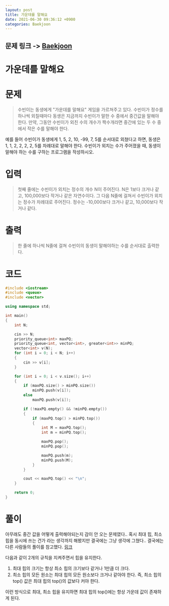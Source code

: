 ```yaml
---
layout: post
title: 가운데를 말해요
date: 2021-06-30 09:36:12 +0900
categories: Baekjoon
---
```


## 문제 링크 -> [Baekjoon](https://www.acmicpc.net/problem/1655)
# 가운데를 말해요

# 문제
> 수빈이는 동생에게 "가운데를 말해요" 게임을 가르쳐주고 있다. 수빈이가 정수를 하나씩 외칠때마다 동생은 지금까지 수빈이가 말한 수 중에서 중간값을 말해야 한다. 만약, 그동안 수빈이가 외친 수의 개수가 짝수개라면 중간에 있는 두 수 중에서 작은 수를 말해야 한다.

예를 들어 수빈이가 동생에게 1, 5, 2, 10, -99, 7, 5를 순서대로 외쳤다고 하면, 동생은 1, 1, 2, 2, 2, 2, 5를 차례대로 말해야 한다. 수빈이가 외치는 수가 주어졌을 때, 동생이 말해야 하는 수를 구하는 프로그램을 작성하시오.

# 입력
> 첫째 줄에는 수빈이가 외치는 정수의 개수 N이 주어진다. N은 1보다 크거나 같고, 100,000보다 작거나 같은 자연수이다. 그 다음 N줄에 걸쳐서 수빈이가 외치는 정수가 차례대로 주어진다. 정수는 -10,000보다 크거나 같고, 10,000보다 작거나 같다.

# 출력
> 한 줄에 하나씩 N줄에 걸쳐 수빈이의 동생이 말해야하는 수를 순서대로 출력한다.

# 코드
```c++
#include <iostream>
#include <queue>
#include <vector>

using namespace std;

int main()
{
	int N;

	cin >> N;
	priority_queue<int> maxPQ;
	priority_queue<int, vector<int>, greater<int>> minPQ;
	vector<int> v(N);
	for (int i = 0; i < N; i++)
	{
		cin >> v[i];
	}

	for (int i = 0; i < v.size(); i++)
	{
		if (maxPQ.size() > minPQ.size())
			minPQ.push(v[i]);
		else
			maxPQ.push(v[i]);

		if (!maxPQ.empty() && !minPQ.empty())
		{
			if (maxPQ.top() > minPQ.top())
			{
				int M = maxPQ.top();
				int m = minPQ.top();

				maxPQ.pop();
				minPQ.pop();

				maxPQ.push(m);
				minPQ.push(M);
			}
		}

		cout << maxPQ.top() << "\n";
	}

	return 0;
}
```

# 풀이
아무래도 중간 값을 어떻게 출력해야되는지 감이 안 오는 문제였다.. 혹시 최대 힙, 최소 힙을 동시에 쓰는 건가 라는 생각까지 해봤지만 결국에는 그냥 생각에 그쳤다.. 결국에는 다른 사람들의 풀이를 참고했다. [링크](https://yabmoons.tistory.com/478) 

다음과 같이 2개의 규칙을 지켜주면서 힙을 유지한다.
1. 최대 힙의 크기는 항상 최소 힙의 크기보다 같거나 1만큼 더 크다.
2. 최소 힙의 모든 원소는 최대 힙의 모든 원소보다 크거나 같아야 한다. 즉, 최소 힙의 top() 값은 최대 힙의 top()의 값보다 커야 한다. 

이런 방식으로 최대, 최소 힙을 유지하면 최대 힙의 top()에는 항상 가운데 값이 존재하게 된다.